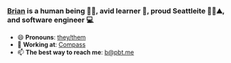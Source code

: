 ### [Brian](https://pbt.me) is a human being 🧏🏻, avid learner 📖, proud Seattleite 🌃🌅⛰, and software engineer 💻
- 😄 **Pronouns**: [they/them](https://pronoun.is/they/them/themself)
- 🧭 **Working at**: [Compass](https://www.compass.com/careers/)
- 📫 **The best way to reach me**: [b@pbt.me](mailto:b@pbt.me)


<!--
**pbt/pbt** is a ✨ _special_ ✨ repository because its `README.md` (this file) appears on your GitHub profile.

Here are some ideas to get you started:

- 🔭 I’m currently working on ...
- 🌱 I’m currently learning ...
- 👯 I’m looking to collaborate on ...
- 🤔 I’m looking for help with ...
- 💬 Ask me about ...
- 📫 How to reach me: ...

- ⚡ Fun fact: ...
-->

